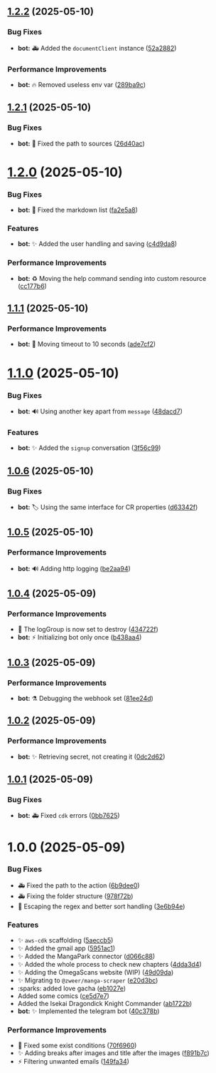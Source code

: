 ## [1.2.2](https://github.com/Zweer/manga-mailer/compare/v1.2.1...v1.2.2) (2025-05-10)


### Bug Fixes

* **bot:** :ambulance: Added the `documentClient` instance ([52a2882](https://github.com/Zweer/manga-mailer/commit/52a2882f784b6f7c9f874ca233821662b8f6b0da))


### Performance Improvements

* **bot:** :fire: Removed useless env var ([289ba9c](https://github.com/Zweer/manga-mailer/commit/289ba9cbc0687ab9ce79ab1d9c406776c3a5c619))

## [1.2.1](https://github.com/Zweer/manga-mailer/compare/v1.2.0...v1.2.1) (2025-05-10)


### Bug Fixes

* **bot:** :truck: Fixed the path to sources ([26d40ac](https://github.com/Zweer/manga-mailer/commit/26d40aca0bb2e48e5f37dabb0771d2d1b60878e9))

# [1.2.0](https://github.com/Zweer/manga-mailer/compare/v1.1.1...v1.2.0) (2025-05-10)


### Bug Fixes

* **bot:** :bug: Fixed the markdown list ([fa2e5a8](https://github.com/Zweer/manga-mailer/commit/fa2e5a8ab34674a1af5c4fffdd4fe040e190c948))


### Features

* **bot:** :sparkles: Added the user handling and saving ([c4d9da8](https://github.com/Zweer/manga-mailer/commit/c4d9da8ca87fbd7a4914a7cf20a9988c9a529953))


### Performance Improvements

* **bot:** :recycle: Moving the help command sending into custom resource ([cc177b6](https://github.com/Zweer/manga-mailer/commit/cc177b635220c9ff73c79d9395261fe6b4216ed2))

## [1.1.1](https://github.com/Zweer/manga-mailer/compare/v1.1.0...v1.1.1) (2025-05-10)


### Performance Improvements

* **bot:** :wrench: Moving timeout to 10 seconds ([ade7cf2](https://github.com/Zweer/manga-mailer/commit/ade7cf27f1a65dd6e18e0e2220cd5894db4fb8a4))

# [1.1.0](https://github.com/Zweer/manga-mailer/compare/v1.0.6...v1.1.0) (2025-05-10)


### Bug Fixes

* **bot:** :loud_sound: Using another key apart from `message` ([48dacd7](https://github.com/Zweer/manga-mailer/commit/48dacd72aaa6e3418d04cd081ac60815464a0823))


### Features

* **bot:** :sparkles: Added the `signup` conversation ([3f56c99](https://github.com/Zweer/manga-mailer/commit/3f56c9966a234b1aa61387a49e24ddb5381f342b))

## [1.0.6](https://github.com/Zweer/manga-mailer/compare/v1.0.5...v1.0.6) (2025-05-10)


### Bug Fixes

* **bot:** :label: Using the same interface for CR properties ([d63342f](https://github.com/Zweer/manga-mailer/commit/d63342fdead4e174513fd02849c744be7c7567e3))

## [1.0.5](https://github.com/Zweer/manga-mailer/compare/v1.0.4...v1.0.5) (2025-05-10)


### Performance Improvements

* **bot:** :loud_sound: Adding http logging ([be2aa94](https://github.com/Zweer/manga-mailer/commit/be2aa9447d6e85b897cf176272fe63aeb11d6b37))

## [1.0.4](https://github.com/Zweer/manga-mailer/compare/v1.0.3...v1.0.4) (2025-05-09)


### Performance Improvements

* :wrench: The logGroup is now set to destroy ([434722f](https://github.com/Zweer/manga-mailer/commit/434722f064d33119da697880d9ddde15db49687f))
* **bot:** :zap: Initializing bot only once ([b438aa4](https://github.com/Zweer/manga-mailer/commit/b438aa45a7cf622367bb3572dba900f5dc37f659))

## [1.0.3](https://github.com/Zweer/manga-mailer/compare/v1.0.2...v1.0.3) (2025-05-09)


### Performance Improvements

* **bot:** :alembic: Debugging the webhook set ([81ee24d](https://github.com/Zweer/manga-mailer/commit/81ee24d0b19ce7c49ead5c7b863a282d1ca761bf))

## [1.0.2](https://github.com/Zweer/manga-mailer/compare/v1.0.1...v1.0.2) (2025-05-09)


### Performance Improvements

* **bot:** :sparkles: Retrieving secret, not creating it ([0dc2d62](https://github.com/Zweer/manga-mailer/commit/0dc2d6237cce68a4d2e7774a6d3c95cddaabab0a))

## [1.0.1](https://github.com/Zweer/manga-mailer/compare/v1.0.0...v1.0.1) (2025-05-09)


### Bug Fixes

* **bot:** :ambulance: Fixed `cdk` errors ([0bb7625](https://github.com/Zweer/manga-mailer/commit/0bb7625a5752abee16f633a8573bafcb90bd87da))

# 1.0.0 (2025-05-09)


### Bug Fixes

* :ambulance: Fixed the path to the action ([6b9dee0](https://github.com/Zweer/manga-mailer/commit/6b9dee0e506cf50597735ccffb68ba79904f91c9))
* :ambulance: Fixing the folder structure ([978f72b](https://github.com/Zweer/manga-mailer/commit/978f72b30b79be218054712d2355dc65c79b236f))
* :bug: Escaping the regex and better sort handling ([3e6b94e](https://github.com/Zweer/manga-mailer/commit/3e6b94eb4bbb3e9bb22c719a500c98071de48e8e))


### Features

* :sparkles: `aws-cdk` scaffolding ([5aeccb5](https://github.com/Zweer/manga-mailer/commit/5aeccb5ecb5fa651fb2d427ca6a14d4cc6582fa9))
* :sparkles: Added the gmail app ([5951ac1](https://github.com/Zweer/manga-mailer/commit/5951ac1866be9c6a88818c70d21d91e9a73a0496))
* :sparkles: Added the MangaPark connector ([d066c88](https://github.com/Zweer/manga-mailer/commit/d066c88872fe3f77e0f07c59c7d43e5da103d435))
* :sparkles: Added the whole process to check new chapters ([4dda3d4](https://github.com/Zweer/manga-mailer/commit/4dda3d4a985e6206e40a1d96c28131d4faecb7d9))
* :sparkles: Adding the OmegaScans website (WIP) ([49d09da](https://github.com/Zweer/manga-mailer/commit/49d09da87fd27ede771e7d6ea2d084c3d736fbad))
* :sparkles: Migrating to `@zweer/manga-scraper` ([e20d3bc](https://github.com/Zweer/manga-mailer/commit/e20d3bc9ba49bb98772f634ca0a790ea2993bb96))
* :sparks: added love gacha ([eb1027e](https://github.com/Zweer/manga-mailer/commit/eb1027e2c9412e6e32e0caf6e6b811b864082a87))
* Added some comics ([ce5d7e7](https://github.com/Zweer/manga-mailer/commit/ce5d7e7c74a366617e7204dae857ad0879b8a233))
* Added the Isekai Dragondick Knight Commander ([ab1722b](https://github.com/Zweer/manga-mailer/commit/ab1722b6d32480762e34a6dfa71b66bb6b511007))
* **bot:** :sparkles: Implemented the telegram bot ([40c378b](https://github.com/Zweer/manga-mailer/commit/40c378b350cf5d3d2cc1b419525bc878ef0ae807))


### Performance Improvements

* :bug: Fixed some exist conditions ([70f6960](https://github.com/Zweer/manga-mailer/commit/70f6960d048d8532c278a7ee8cfed75ca7204bb5))
* :sparkles: Adding breaks after images and title after the images ([f891b7c](https://github.com/Zweer/manga-mailer/commit/f891b7cf3ba4c260bf42b2434de45f62fe3e6c8d))
* :zap: Filtering unwanted emails ([149fa34](https://github.com/Zweer/manga-mailer/commit/149fa340e64e3d87bd5e0ab043c399cfca84876c))
